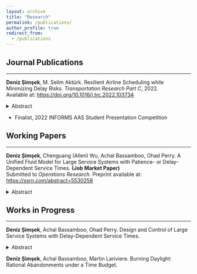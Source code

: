 ```yaml
---
layout: archive
title: "Research"
permalink: /publications/
author_profile: true
redirect_from:
  - /publications
---
```


## Journal Publications
---
**Deniz Şimşek**, M. Selim Aktürk. Resilient Airline Scheduling while Minimizing Delay Risks. *Transportation Research Part C*, 2022.  
Available at: <a href="https://doi.org/10.1016/j.trc.2022.103734" target="_blank">https://doi.org/10.1016/j.trc.2022.103734</a>

<details>
  <summary>Abstract</summary>
  <div style="font-size: 0.8em; font-weight: 400; margin: 15px;"> 
  Airlines tend to design their flights schedules with the primary concern of the minimization of operational costs. However, the recently emerging idea of resilient scheduling defined as staying operational in case of unexpected disruptions and adaptability should be of great importance for airlines as well due to the high opportunity costs caused by the flight cancellations and passenger inconvenience caused by delays in the schedule. In this study, we integrate resilient airline schedule design, aircraft routing and fleet assignment problems with uncertain non-cruise times and controllable cruise times. We follow a data-driven method to estimate flight delay probabilities to calculate the airport congestion coefficients required for the probability distributions of non-cruise time random variables. We formulate the problem as a bi-criteria nonlinear mixed integer mathematical model with chance constraints. The nonlinearity caused by the fuel consumption and CO2 emission function associated with the controllable cruise times in our first objective is handled by second order conic inequalities. We minimize the total absolute deviation of the aircraft path variability’s from the average in our second objective to generate balanced schedules in terms of resilience. We compare the recovery performances of our proposed schedules to the minimum cost schedules by a scenario-based posterior analysis.
  </div>
</details>

  * Finalist, 2022 INFORMS AAS Student Presentation Competition

## Working Papers
---
**Deniz Şimşek**, Chenguang (Allen) Wu, Achal Bassamboo, Ohad Perry. A Unified Fluid Model for Large Service Systems with Patience- or Delay-Dependent Service Times. **(Job Market Paper)**   
Submitted to *Operations Research*. Preprint available at: <a href="https://ssrn.com/abstract=5530258" target="_blank">https://ssrn.com/abstract=5530258</a>

<details>
  <summary>Abstract</summary>
  <div style="font-size: 0.8em; font-weight: 400; margin: 15px;"> 
  We consider queueing systems with a single pool with many servers, assuming the service time of each customer depends on the delay of that customer in queue. Such dependence can be due to the customers having patience for waiting that depends on their individual service requirement, or due to having their service-time distribution be a function of the time spent in queue. We refer to the former dependence mechanism as "exogenous dependence" and to that latter as "endogenous dependence." Since exact analysis of the stochastic system under either dependence mechanism is intractable, we propose a deterministic approximation for the (mean) queueing dynamics, and refer to that approximation as a Unified Fluid Model (UFM), since it captures both dependence mechanisms simultaneously. When the arrival rates are constant, we characterize conditions for the existence of a unique stationary point for the UFM, and prove that those conditions always hold when the dependence is exogenous. However, the UFM may possess multiple equilibria, with each equilibrium point being either locally stable so that any trajectory of the UFM passing through a neighborhood of that point will converge to it or unstable, so that any trajectory is repelled away from that point. The implications for the stochastic system of the UFM having multiple equilibrium points are two-fold. First, the stochastic fluctuations in steady state may be an order of magnitude larger than the typical fluctuations in many-server queueing systems. Second, the system may experience congestion collapse, namely, the system is substantially more congested than it should be under the current staffing and arrival rate, e.g., an underloaded system may get "stuck" in a severe overload state. Simulation examples verify the accuracy of the UFM, and demonstrate the implications of our analyses to the stochastic system that the UFM approximates.
  </div>
</details>

## Works in Progress
---
**Deniz Şimşek**, Achal Bassamboo, Ohad Perry. Design and Control of Large Service Systems with Delay-Dependent Service Times.

<details>
  <summary>Abstract</summary>
  <div style="font-size: 0.8em; font-weight: 400; margin: 15px;"> 
Service systems often exhibit complex dynamics when customer service times depend on the delay experienced in queue, a phenomenon observed across various settings such as healthcare and hospitality. This delay-dependent service time introduces non-Markovian dynamics that render exact analysis of large service systems intractable. Deterministic fluid models approximating the system dynamics uncover some operational challenges arising from delay-dependence. These systems can exhibit multi-stability, where the queue fluctuates between multiple equilibria. In large systems, these transitions become infrequent, potentially leading to prolonged periods of severe congestion referred as congestion collapse. Conversely, in smaller systems, the system frequently shifts between equilibria, causing high variability. To mitigate these issues, we propose two tailored strategies: For large systems, we introduce the “slingshot policy”, a dynamic control that alternates between first-come-first-served (FCFS) and last-come-first-served (LCFS) scheduling to stabilize the system at the more desirable equilibrium. For smaller systems, we propose a “depooling mechanism”, where the service pool is strategically divided into smaller, uni-stable subsystems, effectively eliminating multi-stability at the design stage. Our framework provides actionable solutions for system design and control. The proposed approaches are supported by both theoretical analysis and simulation studies, offering practical insights to improve the stability, reliability, and efficiency of service systems affected by delay-dependent dynamics.
  </div>
</details>

**Deniz Şimşek**, Achal Bassamboo, Martin Lariviere. Burning Daylight: Rational Abandonments under a Time Budget.
